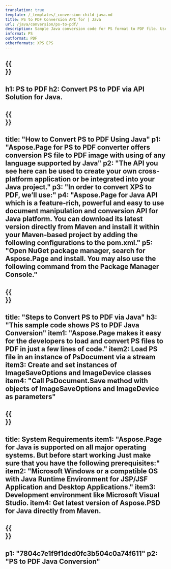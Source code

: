 ```yaml
---
translation: true
template: /_templates/_conversion-child-java.md
title: PS to PDF Conversion API for | Java
url: /java/conversion/ps-to-pdf/ 
description: Sample Java conversion code for PS format to PDF file. Use this example code to convert PS to PDF within any Web or Desktop Java based application.
informat: PS
outformat: PDF
otherformats: XPS EPS
---
```


{{<section banner>}}
---
h1: PS to PDF
h2: Convert PS to PDF via API Solution for Java.
---

{{<section overview>}}
---
title: "How to Convert PS to PDF Using Java"
p1: "Aspose.Page for PS to PDF converter offers conversion PS file to PDF image with using of any language supported by Java"
p2: "The API you see here can be used to create your own cross-platform application or be integrated into your Java project."
p3: "In order to convert XPS to PDF, we’ll use:"
p4: "Aspose.Page for Java API which is a feature-rich, powerful and easy to use document manipulation and conversion API for Java platform. You can download its latest version directly from Maven and install it within your Maven-based project by adding the following configurations to the pom.xml."
p5: "Open NuGet package manager, search for Aspose.Page and install. You may also use the following command from the Package Manager Console."
---

{{<section feature1>}}
---
title: "Steps to Convert PS to PDF via Java"
h3: "This sample code shows PS to PDF Java Conversion"
item1: "Aspose.Page makes it easy for the developers to load and convert PS files to PDF in just a few lines of code."
item2: Load PS file in an instance of PsDocument via a stream
item3: Create and set instances of ImageSaveOptions and ImageDevice classes
item4: "Call PsDocument.Save method with objects of ImageSaveOptions and ImageDevice as parameters"
---

{{<section feature2>}}
---
title: System Requirements
item1: "Aspose.Page for Java is supported on all major operating systems. But before start working Just make sure that you have the following prerequisites:"
item2: "Microsoft Windows or a compatible OS with Java Runtime Environment for JSP/JSF Application and Desktop Applications."
item3: Development environment like Microsoft Visual Studio.
item4: Get latest version of Aspose.PSD for Java directly from Maven.
---

{{<section gist>}}
---
p1: "7804c7e1f9f1ded0fc3b504c0a74f611"
p2: "PS to PDF Java Conversion"
---

